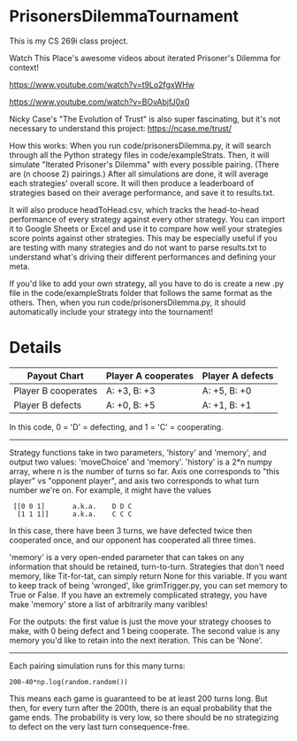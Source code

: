 # PrisonersDilemmaTournament

This is my CS 269i class project.

Watch This Place's awesome videos about iterated Prisoner's Dilemma for context!

https://www.youtube.com/watch?v=t9Lo2fgxWHw

https://www.youtube.com/watch?v=BOvAbjfJ0x0

Nicky Case's "The Evolution of Trust" is also super fascinating, but it's not necessary to understand this project: https://ncase.me/trust/

How this works:
When you run code/prisonersDilemma.py, it will search through all the Python strategy files in code/exampleStrats. Then, it will simulate "Iterated Prisoner's Dilemma" with every possible pairing. (There are (n choose 2) pairings.) After all simulations are done, it will average each strategies' overall score. It will then produce a leaderboard of strategies based on their average performance, and save it to results.txt.

It will also produce headToHead.csv, which tracks the head-to-head performance
of every strategy against every other strategy. You can import it to Google
Sheets or Excel and use it to compare how well your strategies score points
against other strategies. This may be especially useful if you are testing with
many strategies and do not want to parse results.txt to understand what's
driving their different performances and defining your meta.

If you'd like to add your own strategy, all you have to do is create a new .py file in the code/exampleStrats folder that follows the same format as the others. Then, when you run code/prisonersDilemma.py, it should automatically include your strategy into the tournament!

# Details
| Payout Chart  | Player A cooperates | Player A defects |
| ------------- | ------------- | ------------- |
| Player B cooperates  | A: +3, B: +3  | A: +5, B: +0  |
| Player B defects  | A: +0, B: +5  | A: +1, B: +1  |

In this code, 0 = 'D' = defecting, and 1 = 'C' = cooperating.

---

Strategy functions take in two parameters, 'history' and 'memory', and output two values: 'moveChoice' and 'memory'. 'history' is a 2\*n numpy array, where n is the number of turns so far. Axis one corresponds to "this player" vs "opponent player", and axis two corresponds to what turn number we're on.
For example, it might have the values
```
 [[0 0 1]       a.k.a.    D D C
  [1 1 1]]      a.k.a.    C C C
```
In this case, there have been 3 turns, we have defected twice then cooperated once, and our opponent has cooperated all three times.

'memory' is a very open-ended parameter that can takes on any information that should be retained, turn-to-turn. Strategies that don't need memory, like Tit-for-tat, can simply return None for this variable. If you want to keep track of being 'wronged', like grimTrigger.py, you can set memory to True or False. If you have an extremely complicated strategy, you have make 'memory' store a list of arbitrarily many varibles!

For the outputs: the first value is just the move your strategy chooses to make, with 0 being defect and 1 being cooperate. The second value is any memory you'd like to retain into the next iteration. This can be 'None'.

---

Each pairing simulation runs for this many turns:
```
200-40*np.log(random.random())
```
This means each game is guaranteed to be at least 200 turns long. But then, for every turn after the 200th, there is an equal probability that the game ends. The probability is very low, so there should be no strategizing to defect on the very last turn consequence-free.
